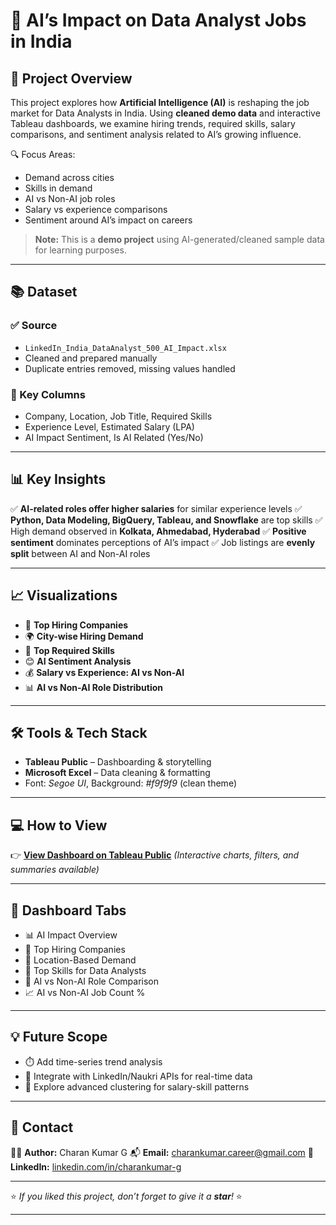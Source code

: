 # 🤖 AI’s Impact on Data Analyst Jobs in India

## 🚀 Project Overview

This project explores how **Artificial Intelligence (AI)** is reshaping the job market for Data Analysts in India. Using **cleaned demo data** and interactive Tableau dashboards, we examine hiring trends, required skills, salary comparisons, and sentiment analysis related to AI’s growing influence.

🔍 Focus Areas:

* Demand across cities
* Skills in demand
* AI vs Non-AI job roles
* Salary vs experience comparisons
* Sentiment around AI’s impact on careers

> **Note:** This is a **demo project** using AI-generated/cleaned sample data for learning purposes.

---

## 📚 Dataset

### ✅ Source

* `LinkedIn_India_DataAnalyst_500_AI_Impact.xlsx`
* Cleaned and prepared manually
* Duplicate entries removed, missing values handled

### 🧾 Key Columns

* Company, Location, Job Title, Required Skills
* Experience Level, Estimated Salary (LPA)
* AI Impact Sentiment, Is AI Related (Yes/No)

---

## 📊 Key Insights

✅ **AI-related roles offer higher salaries** for similar experience levels
✅ **Python, Data Modeling, BigQuery, Tableau, and Snowflake** are top skills
✅ High demand observed in **Kolkata, Ahmedabad, Hyderabad**
✅ **Positive sentiment** dominates perceptions of AI’s impact
✅ Job listings are **evenly split** between AI and Non-AI roles

---

## 📈 Visualizations

* 📌 **Top Hiring Companies**
* 🌍 **City-wise Hiring Demand**
* 💼 **Top Required Skills**
* 😊 **AI Sentiment Analysis**
* 💰 **Salary vs Experience: AI vs Non-AI**
* 📊 **AI vs Non-AI Role Distribution**

---

## 🛠️ Tools & Tech Stack

* **Tableau Public** – Dashboarding & storytelling
* **Microsoft Excel** – Data cleaning & formatting
* Font: *Segoe UI*, Background: *#f9f9f9* (clean theme)

---

## 💻 How to View

👉 **[View Dashboard on Tableau Public](https://public.tableau.com/views/AIsImpactonDataAnalystJobsinIndia/AIImpact-DataAnalystJobMarketIndia)**
*(Interactive charts, filters, and summaries available)*

---

## 🧾 Dashboard Tabs

* 📊 AI Impact Overview
* 🏢 Top Hiring Companies
* 📍 Location-Based Demand
* 🧠 Top Skills for Data Analysts
* 🔄 AI vs Non-AI Role Comparison
* 📈 AI vs Non-AI Job Count %

---

## 💡 Future Scope

* ⏱️ Add time-series trend analysis
* 🔗 Integrate with LinkedIn/Naukri APIs for real-time data
* 🧪 Explore advanced clustering for salary-skill patterns

---

## 📢 Contact

👨‍💻 **Author:** Charan Kumar G
📬 **Email:** [charankumar.career@gmail.com](mailto:charankumar.career@gmail.com)
🔗 **LinkedIn:** [linkedin.com/in/charankumar-g](https://linkedin.com/in/charankumar-g)

---

⭐ *If you liked this project, don’t forget to give it a **star**!* ⭐

---
